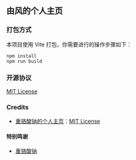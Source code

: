 ## 由风的个人主页

### 打包方式

本项目使用 Vite 打包，你需要进行的操作步骤如下：

```shell
npm install
npm run build
```

### 开源协议

[MIT License](LICENSE)

### Credits

- [重铬酸钠的个人主页](https://github.com/sTheNight/HomePage)：[MIT License](https://github.com/sTheNight/HomePage/blob/main/LICENSE)

#### 特别鸣谢

- [重铬酸钠](https://github.com/sTheNight)
